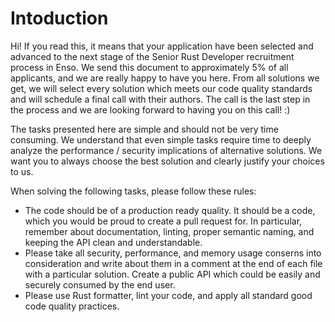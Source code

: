 # Intoduction
Hi! If you read this, it means that your application have been selected and advanced to the next
stage of the Senior Rust Developer recruitment process in Enso. We send this document to
approximately 5% of all applicants, and we are really happy to have you here. From all solutions
we get, we will select every solution which meets our code quality standards and will schedule a
final call with their authors. The call is the last step in the process and we are
looking forward to having you on this call! :)

The tasks presented here are simple and should not be very time consuming. We understand
that even simple tasks require time to deeply analyze the performance / security implications of
alternative solutions. We want you to always choose the best solution and clearly justify your
choices to us.

When solving the following tasks, please follow these rules:
- The code should be of a production ready quality. It should be a code, which you would be
proud to create a pull request for. In particular, remember about documentation, linting,
proper semantic naming, and keeping the API clean and understandable.
- Please take all security, performance, and memory usage conserns into consideration and
write about them in a comment at the end of each file with a particular solution. Create a
public API which could be easily and securely consumed by the end user.
- Please use Rust formatter, lint your code, and apply all standard good code quality practices.


